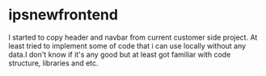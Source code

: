 # ipsnewfrontend
I started to copy header and navbar from current customer side project. At least tried to implement some of code that i can use locally without any data.I don't know if it's any good but at least got familiar with code structure, libraries and etc.
